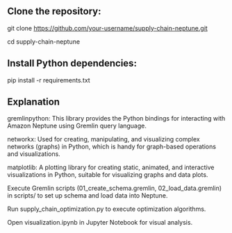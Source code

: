 ## Clone the repository:
git clone https://github.com/your-username/supply-chain-neptune.git

cd supply-chain-neptune

## Install Python dependencies:
pip install -r requirements.txt

## Explanation
gremlinpython: This library provides the Python bindings for interacting with Amazon Neptune using Gremlin query language.

networkx: Used for creating, manipulating, and visualizing complex networks (graphs) in Python, which is handy for graph-based operations and visualizations.

matplotlib: A plotting library for creating static, animated, and interactive visualizations in Python, suitable for visualizing graphs and data plots.


Execute Gremlin scripts (01_create_schema.gremlin, 02_load_data.gremlin) in scripts/ to set up schema and load data into Neptune.

Run supply_chain_optimization.py to execute optimization algorithms.

Open visualization.ipynb in Jupyter Notebook for visual analysis.
